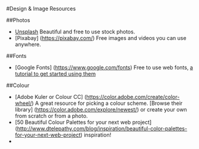 #Design & Image Resources 


##Photos
* [Unsplash](https://unsplash.com/) Beautiful and free to use stock photos.
* [Pixabay] (https://pixabay.com/) Free images and videos you can use anywhere.

##Fonts
* [Google Fonts] (https://www.google.com/fonts) Free to use web fonts, [a tutorial to get started using them](https://developers.google.com/fonts/docs/getting_started?hl=en)

##Colour 
* [Adobe Kuler or Colour CC] (https://color.adobe.com/create/color-wheel/) A great resource for picking a colour scheme. [Browse their library] (https://color.adobe.com/explore/newest/) or create your own from scratch or from a photo.
* [50 Beautiful Colour Palettes for your next web project] (http://www.dtelepathy.com/blog/inspiration/beautiful-color-palettes-for-your-next-web-project) inspiration!
* 
